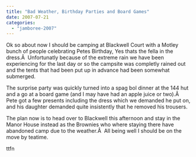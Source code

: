 ```yaml
---
title: "Bad Weather, Birthday Parties and Board Games"
date: 2007-07-21
categories: 
  - "jamboree-2007"
---
```


Ok so about now I should be camping at Blackwell Court with a Motley bunch of people celebrating Petes Birthday, Yes thats the fella in the dress.Â  Unfortunatly because of the extreme rain we have been experiencing for the last day or so the campsite was completly rained out and the tents that had been put up in advance had been somewhat submerged.

The surprise party was quickly turned into a spag bol dinner at the 144 hut and a go at a board game (and I may have had an apple juice or two).Â  Pete got a few presents including the dress which we demanded he put on, and his daughter demanded quite insistently that he removed his trousers.

The plan now is to head over to Blackwell this afternoon and stay in the Manor House instead as the Brownies who where staying there have abandoned camp due to the weather.Â  All being well I should be on the move by teatime.

ttfn
